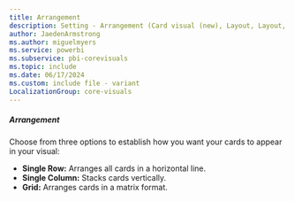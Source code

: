 ```yaml
---
title: Arrangement
description: Setting - Arrangement (Card visual (new), Layout, Layout, Arrangement)
author: JaedenArmstrong
ms.author: miguelmyers
ms.service: powerbi
ms.subservice: pbi-corevisuals
ms.topic: include
ms.date: 06/17/2024
ms.custom: include file - variant
LocalizationGroup: core-visuals
---
```

##### Arrangement

Choose from three options to establish how you want your cards to appear in your visual:

- **Single Row:** Arranges all cards in a horizontal line.
- **Single Column:** Stacks cards vertically.
- **Grid:** Arranges cards in a matrix format.
